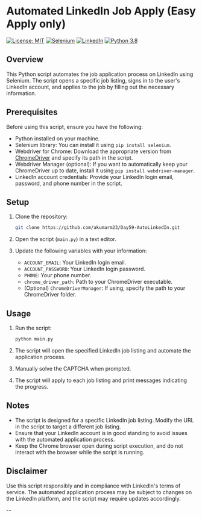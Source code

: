# Automated LinkedIn Job Apply (Easy Apply only)

[![License: MIT](https://img.shields.io/badge/License-MIT-yellow.svg)](https://opensource.org/licenses/MIT)
[![Selenium](https://img.shields.io/badge/Selenium-43B02A.svg?&style=flat&logo=selenium&logoColor=pink)](https://www.selenium.dev/)
[![LinkedIn](https://img.shields.io/badge/LinkedIn-0077B5.svg?&style=flat&logo=linkedin&logoColor=blue)](https://www.linkedin.com/)
[![Python 3.8](https://img.shields.io/badge/Python-3.8-red.svg)](https://www.python.org/)

## Overview

This Python script automates the job application process on LinkedIn using Selenium. The script opens a specific job listing, signs in to the user's LinkedIn account, and applies to the job by filling out the necessary information.

## Prerequisites

Before using this script, ensure you have the following:

- Python installed on your machine.
- Selenium library: You can install it using `pip install selenium`.
- Webdriver for Chrome: Download the appropriate version from [ChromeDriver](https://sites.google.com/chromium.org/driver/) and specify its path in the script.
- Webdriver Manager (optional): If you want to automatically keep your ChromeDriver up to date, install it using `pip install webdriver-manager`.
- LinkedIn account credentials: Provide your LinkedIn login email, password, and phone number in the script.

## Setup

1. Clone the repository:

   ```bash
   git clone https://github.com/akumarm23/Day59-AutoLinkedIn.git
   ```

2. Open the script (`main.py`) in a text editor.

3. Update the following variables with your information:

   - `ACCOUNT_EMAIL`: Your LinkedIn login email.
   - `ACCOUNT_PASSWORD`: Your LinkedIn login password.
   - `PHONE`: Your phone number.
   - `chrome_driver_path`: Path to your ChromeDriver executable.
   - (Optional) `ChromeDriverManager`: If using, specify the path to your ChromeDriver folder.

## Usage

1. Run the script:

   ```bash
   python main.py
   ```

2. The script will open the specified LinkedIn job listing and automate the application process.

3. Manually solve the CAPTCHA when prompted.

4. The script will apply to each job listing and print messages indicating the progress.

## Notes

- The script is designed for a specific LinkedIn job listing. Modify the URL in the script to target a different job listing.
- Ensure that your LinkedIn account is in good standing to avoid issues with the automated application process.
- Keep the Chrome browser open during script execution, and do not interact with the browser while the script is running.

## Disclaimer

Use this script responsibly and in compliance with LinkedIn's terms of service. The automated application process may be subject to changes on the LinkedIn platform, and the script may require updates accordingly.

--
